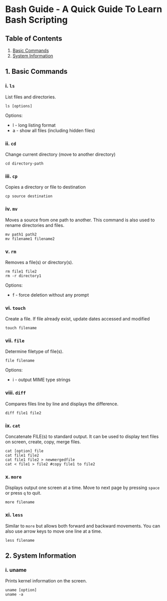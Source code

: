 # Bash Guide - A Quick Guide To Learn Bash Scripting


## Table of Contents

1. [Basic Commands](#1-basic-commands)
2. [System Information](#2-system-information)



## 1. Basic Commands

### i. `ls`
List files and directories. 
```
ls [options]
```

Options: 
- l - long listing format
- a - show all files (including hidden files)


### ii. `cd`

Change current directory (move to another directory)

```
cd directory-path
```

### iii. `cp`

Copies a directory or file to destination

```
cp source destination
```

### iv. `mv`

Moves a source from one path to another. This command is also used to rename directories and files.

```
mv path1 path2
mv filename1 filename2
```

### v. `rm`

Removes a file(s) or directory(s). 

```
rm file1 file2
rm -r directory1
```

Options:
- f - force deletion without any prompt


### vi. `touch`

Create a file. If file already exist, update dates accessed and modified

```
touch filename
```


### vii. `file`

Determine filetype of file(s).

```
file filename
```

Options:
- i - output MIME type strings


### viii. `diff`

Compares files line by line and displays the difference.

```
diff file1 file2
```

### ix. `cat`

Concatenate FILE(s) to standard output. It can be used to display text files on screen, create, copy, merge files.

```
cat [option] file
cat file1 file2 
cat file1 file2 > newmergedfile
cat < file1 > file2 #copy file1 to file2
```


### x. `more`

Displays output one screen at a time. Move to next page by pressing `space` or press `q` to quit.

```
more filename
```


### xi. `less`

Similar to `more` but allows both forward and backward movements. You can also use arrow keys to move one line at a time.

```
less filename
```



## 2. System Information

### i. uname

Prints kernel information on the screen.

```
uname [option]
uname -a
```
